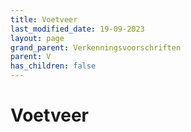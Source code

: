 ```yaml
---
title: Voetveer
last_modified_date: 19-09-2023
layout: page
grand_parent: Verkenningsvoorschriften
parent: V
has_children: false
---
```


Voetveer
========

